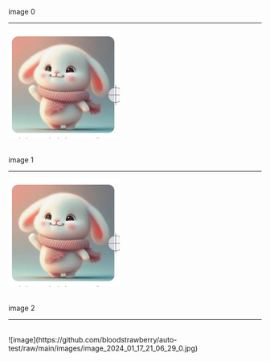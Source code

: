 image 0

***

![image](https://github.com/bloodstrawberry/auto-test/raw/main/images/image_2024_01_17_20_57_20_0.jpg)

<br>
image 1

***

![image](https://github.com/bloodstrawberry/auto-test/raw/main/images/image_2024_01_17_20_57_20_1.jpg)

<br>
image 2

***

<br>
![image](https://github.com/bloodstrawberry/auto-test/raw/main/images/image_2024_01_17_21_06_29_0.jpg)

<br>
<br>
<br>
<br>
